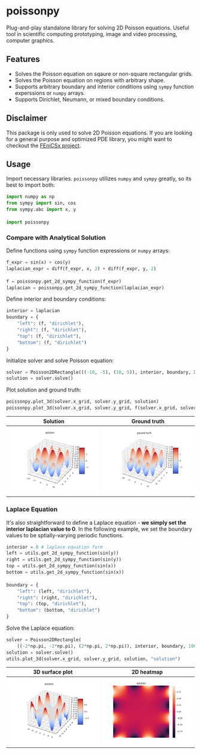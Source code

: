 # poissonpy
Plug-and-play standalone library for solving 2D Poisson equations. Useful tool in scientific computing prototyping, image and video processing, computer graphics.

## Features
- Solves the Poisson equation on sqaure or non-square rectangular grids.
- Solves the Poisson equation on regions with arbitrary shape.
- Supports arbitrary boundary and interior conditions using `sympy` function experssions or `numpy` arrays.
- Supports Dirichlet, Neumann, or mixed boundary conditions.

## Disclaimer
This package is only used to solve 2D Poisson equations. If you are looking for a general purpose and optimized PDE library, you might want to checkout the [FEniCSx project](https://fenicsproject.org/index.html).

## Usage 
Import necessary libraries. `poissonpy` utilizes `numpy` and `sympy` greatly, so its best to import both:

```python
import numpy as np
from sympy import sin, cos
from sympy.abc import x, y

import poissonpy
```

### Compare with Analytical Solution
Define functions using `sympy` function expressions or `numpy` arrays:

```python
f_expr = sin(x) + cos(y)
laplacian_expr = diff(f_expr, x, 2) + diff(f_expr, y, 2)

f = poissonpy.get_2d_sympy_function(f_expr)
laplacian = poissonpy.get_2d_sympy_function(laplacian_expr)
```

Define interior and boundary conditions:

```python
interior = laplacian
boundary = {
    "left": (f, "dirichlet"),
    "right": (f, "dirichlet"),
    "top": (f, "dirichlet"),
    "bottom": (f, "dirichlet")
}
```

Initialize solver and solve Poisson equation:

```python
solver = Poisson2DRectangle(((-10, -5), (10, 5)), interior, boundary, X=100, Y=100)
solution = solver.solve()
```

Plot solution and ground truth:
```python
poissonpy.plot_3d(solver.x_grid, solver.y_grid, solution)
poissonpy.plot_3d(solver.x_grid, solver.y_grid, f(solver.x_grid, solver.y_grid))
```

|Solution|Ground truth|
|--|--|
|![](data/solution.png)|![](data/ground_truth.png)|

### Laplace Equation
It's also straightforward to define a Laplace equation - **we simply set the interior laplacian value to 0**. In the following example, we set the boundary values to be sptially-varying periodic functions.

```python
interior = 0 # laplace equation form
left = utils.get_2d_sympy_function(sin(y))
right = utils.get_2d_sympy_function(sin(y))
top = utils.get_2d_sympy_function(sin(x))
bottom = utils.get_2d_sympy_function(sin(x))

boundary = {
    "left": (left, "dirichlet"),
    "right": (right, "dirichlet"),
    "top": (top, "dirichlet"),
    "bottom": (bottom, "dirichlet")
}
```

Solve the Laplace equation:

```python
solver = Poisson2DRectangle(
    ((-2*np.pi, -2*np.pi), (2*np.pi, 2*np.pi)), interior, boundary, 100, 100)
solution = solver.solve()
utils.plot_3d(solver.x_grid, solver.y_grid, solution, "solution")
```

|3D surface plot|2D heatmap|
|--|--|
|![](data/laplace_sol_3d.png)|![](data/laplace_sol_2d.png)|